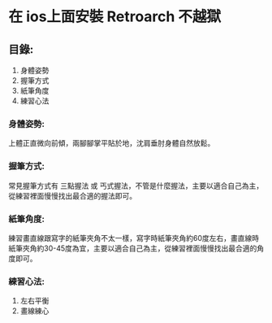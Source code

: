 # 在 ios上面安裝 Retroarch 不越獄

## 目錄:
1. 身體姿勢
2. 握筆方式
3. 紙筆角度
4. 練習心法

### 身體姿勢:
上體正直微向前傾，兩腳腳掌平貼於地，沈肩垂肘身體自然放鬆。

### 握筆方式:
常見握筆方式有 三點握法 或 丐式握法，不管是什麼握法，主要以適合自己為主，從練習裡面慢慢找出最合適的握法即可。

### 紙筆角度:
練習畫直線跟寫字的紙筆夾角不太一樣，寫字時紙筆夾角約60度左右，畫直線時紙筆夾角約30-45度為宜，主要以適合自己為主，從練習裡面慢慢找出最合適的角度即可。

### 練習心法:
1. 左右平衡
2. 畫線練心
